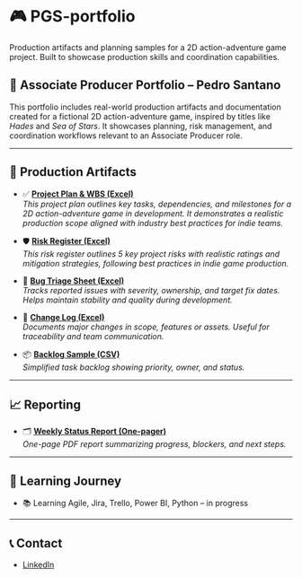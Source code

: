 # 🎮 PGS-portfolio

Production artifacts and planning samples for a 2D action-adventure game project. Built to showcase production skills and coordination capabilities.

## 👤 Associate Producer Portfolio – Pedro Santano

This portfolio includes real-world production artifacts and documentation created for a fictional 2D action-adventure game, inspired by titles like *Hades* and *Sea of Stars*. It showcases planning, risk management, and coordination workflows relevant to an Associate Producer role.

---

## 📁 Production Artifacts

- ✅ **[Project Plan & WBS (Excel)](project_plan.xlsx)**  
  _This project plan outlines key tasks, dependencies, and milestones for a 2D action-adventure game in development. It demonstrates a realistic production scope aligned with industry best practices for indie teams._

- 🛡️ **[Risk Register (Excel)](risk_register.xlsx)**  
  _This risk register outlines 5 key project risks with realistic ratings and mitigation strategies, following best practices in indie game production._

- 🐞 **[Bug Triage Sheet (Excel)](bug_triage.xlsx)**  
  _Tracks reported issues with severity, ownership, and target fix dates. Helps maintain stability and quality during development._

- 🔁 **[Change Log (Excel)](change_log.xlsx)**  
  _Documents major changes in scope, features or assets. Useful for traceability and team communication._

- 📦 **[Backlog Sample (CSV)](backlog.csv)**  
  _Simplified task backlog showing priority, owner, and status._

---

## 📈 Reporting

- 🗂️ **[Weekly Status Report (One-pager)](weekly_report.pdf)**  
  _One-page PDF report summarizing progress, blockers, and next steps._

---

## 🧠 Learning Journey

- 📚 Learning Agile, Jira, Trello, Power BI, Python – in progress

---

## 📞 Contact

- [LinkedIn](https://www.linkedin.com/in/pedro-santano/)
